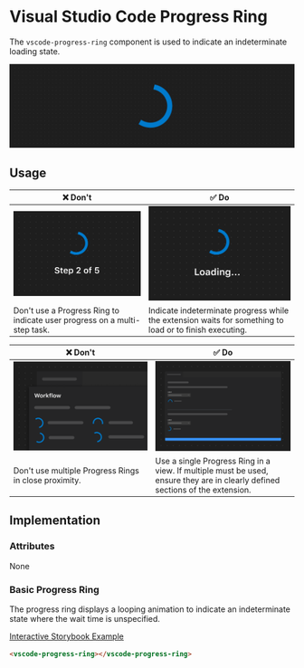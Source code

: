 # Visual Studio Code Progress Ring

The `vscode-progress-ring` component is used to indicate an indeterminate loading state.

![Progress ring hero](/docs/assets/images/progress-ring-hero.png)

## Usage

| ❌ Don't                                                                                                           | ✅ Do                                                                                                   |
| ------------------------------------------------------------------------------------------------------------------ | ------------------------------------------------------------------------------------------------------- |
| ![Progress ring showing indicating a user progress's in a workflow ](/docs/assets/images/progress-ring-dont-1.png) | ![Image placeholder](/docs/assets/images/progress-ring-do-1.png)                                        |
| Don't use a Progress Ring to indicate user progress on a multi-step task.                                          | Indicate indeterminate progress while the extension waits for something to load or to finish executing. |

| ❌ Don't                                                                               | ✅ Do                                                                                                                         |
| -------------------------------------------------------------------------------------- | ----------------------------------------------------------------------------------------------------------------------------- |
| ![Two progress rings in close proximity](/docs/assets/images/progress-ring-dont-2.png) | ![Two progress rings in distinct sections](/docs/assets/images/progress-ring-do-2.png)                                        |
| Don't use multiple Progress Rings in close proximity.                                  | Use a single Progress Ring in a view. If multiple must be used, ensure they are in clearly defined sections of the extension. |

## Implementation

### Attributes

None

### Basic Progress Ring

The progress ring displays a looping animation to indicate an indeterminate state where the wait time is unspecified.

[Interactive Storybook Example](https://microsoft.github.io/vscode-webview-ui-toolkit/?path=/story/library-progress-ring--default)

```html
<vscode-progress-ring></vscode-progress-ring>
```
